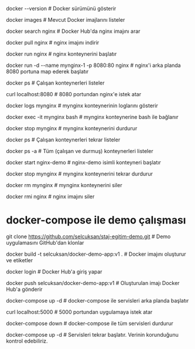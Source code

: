 docker --version                # Docker sürümünü gösterir

docker images                   # Mevcut Docker imajlarını listeler

docker search nginx             # Docker Hub'da nginx imajını arar

docker pull nginx               # nginx imajını indirir

docker run nginx                # nginx konteynerini başlatır

docker run -d --name mynginx-1 -p 8080:80 nginx   # nginx'i arka planda 8080 portuna map ederek başlatır

docker ps                       # Çalışan konteynerleri listeler

curl localhost:8080             # 8080 portundan nginx'e istek atar

docker logs mynginx             # mynginx konteynerinin loglarını gösterir

docker exec -it mynginx bash    # mynginx konteynerine bash ile bağlanır

docker stop mynginx             # mynginx konteynerini durdurur

docker ps                       # Çalışan konteynerleri tekrar listeler

docker ps -a                    # Tüm (çalışan ve durmuş) konteynerleri listeler

docker start nginx-demo         # nginx-demo isimli konteyneri başlatır

docker stop mynginx             # mynginx konteynerini tekrar durdurur

docker rm mynginx               # mynginx konteynerini siler

docker rmi nginx                # nginx imajını siler



# docker-compose ile demo çalışması

git clone https://github.com/selcuksan/staj-egitim-demo.git   # Demo uygulamasını GitHub'dan klonlar

docker build -t selcuksan/docker-demo-app:v1 .                # Docker imajını oluşturur ve etiketler

docker login                                                  # Docker Hub'a giriş yapar

docker push selcuksan/docker-demo-app:v1                      # Oluşturulan imajı Docker Hub'a gönderir

docker-compose up -d                                          # docker-compose ile servisleri arka planda başlatır

curl localhost:5000                                           # 5000 portundan uygulamaya istek atar

docker-compose down                                           # docker-compose ile tüm servisleri durdurur

docker-compose up -d                                          # Servisleri tekrar başlatır. Verinin korunduğunu kontrol edebiliriz.
